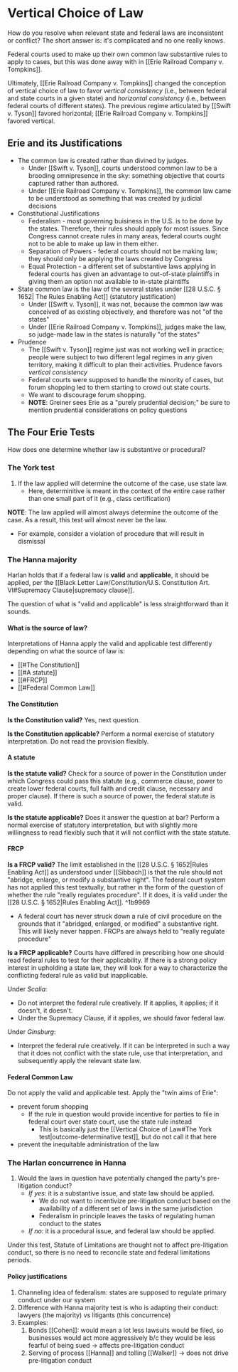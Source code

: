 # Vertical Choice of Law

How do you resolve when relevant state and federal laws are inconsistent or conflict? The short answer is: it's complicated and no one really knows.

Federal courts used to make up their own common law substantive rules to apply to cases, but this was done away with in [[Erie Railroad Company v. Tompkins]].

Ultimately, [[Erie Railroad Company v. Tompkins]] changed the conception of vertical choice of law to favor *vertical consistency* (i.e., between federal and state courts in a given state) and *horizontal consistency* (i.e., between federal courts of different states). The previous regime articulated by [[Swift v. Tyson]] favored horizontal; [[Erie Railroad Company v. Tompkins]] favored vertical.

## Erie and its Justifications
* The common law is created rather than divined by judges.
	* Under [[Swift v. Tyson]], courts understood common law to be a brooding omnipresence in the sky: something objective that courts captured rather than authored.
	* Under [[Erie Railroad Company v. Tompkins]], the common law came to be understood as something that was created by judicial decisions
* Constitutional Justifications
	* Federalism - most governing buisiness in the U.S. is to be done by the states. Therefore, their rules should apply for most issues. Since Congress cannot create rules in many areas, federal courts ought not to be able to make up law in them either.
	* Separation of Powers - federal courts should not be making law; they should only be applying the laws created by Congress
	* Equal Protection - a different set of substantive laws applying in federal courts has given an advantage to out-of-state plaintiffs in giving them an option not available to in-state plaintiffs
* State common law is the law of the several states under [[28 U.S.C. § 1652| The Rules Enabling Act]] (statutory justification)
	* Under [[Swift v. Tyson]], it was not, because the common law was conceived of as existing objectively, and therefore was not "of the states"
	* Under [[Erie Railroad Company v. Tompkins]], judges make the law, so judge-made law in the states is naturally "of the states"
* Prudence
	* The [[Swift v. Tyson]] regime just was not working well in practice; people were subject to two different legal regimes in any given territory, making it difficult to plan their activities. Prudence favors *vertical consistency*
	* Federal courts were supposed to handle the minority of cases, but forum shopping led to them starting to crowd out state courts.
	* We want to discourage forum shopping.
	* **NOTE**: Greiner sees Erie as a "purely prudential decision;" be sure to mention prudential considerations on policy questions

## The Four Erie Tests
How does one determine whether law is substantive or procedural?

### The York test
1. If the law applied will determine the outcome of the case, use state law.
	* Here, determinitive is meant in the context of the entire case rather than one small part of it (e.g., class certification)

**NOTE**: The law applied will almost always determine the outcome of the case. As a result, this test will almost never be the law.
* For example, consider a violation of procedure that will result in dismissal

### The Hanna majority
Harlan holds that if a federal law is **valid** and **applicable**, it should be applied, per the [[Black Letter Law/Constitution/U.S. Constitution Art. VI#Supremacy Clause|supremacy clause]].

The question of what is "valid and applicable" is less straightforward than it sounds.

#### What is the source of law?
Interpretations of Hanna apply the valid and applicable test differently depending on what the source of law is:
* [[#The Constitution]]
* [[#A statute]]
* [[#FRCP]]
* [[#Federal Common Law]]

#### The Constitution
**Is the Constitution valid?**
Yes, next question.

**Is the Constitution applicable?**
Perform a normal exercise of statutory interpretation. Do not read the provision flexibly.

#### A statute
**Is the statute valid?**
Check for a source of power in the Constitution under which Congress could pass this statute (e.g., commerce clause, power to create lower federal courts, full faith and credit clause, necessary and proper clause). If there is such a source of power, the federal statute is valid.

**Is the statute applicable?**
Does it answer the question at bar? Perform a normal exercise of statutory interpretation, but with slightly more willingness to read flexibly such that it will not conflict with the state statute.

#### FRCP
**Is a FRCP valid?**
The limit established in the [[28 U.S.C. § 1652|Rules Enabling Act]] as understood under [[Sibbach]] is that the rule should not "abridge, enlarge, or modify a substantive right". The federal court system has not applied this test textually, but rather in the form of the question of whether the rule "really regulates procedure". If it does, it is valid under the [[28 U.S.C. § 1652|Rules Enabling Act]]. ^1b9969
* A federal court has never struck down a rule of civil procedure on the grounds that it "abridged, enlarged, or modified" a substantive right. This will likely never happen. FRCPs are always held to "really regulate procedure"

**Is a FRCP applicable?**
Courts have differed in prescribing how one should read federal rules to test for their applicability. If there is a strong policy interest in upholding a state law, they will look for a way to characterize the conflicting federal rule as valid but inapplicable.

Under *Scalia*:
* Do not interpret the federal rule creatively. If it applies, it applies; if it doesn't, it doesn't.
* Under the Supremacy Clause, if it applies, we should favor federal law.

Under *Ginsburg*:
* Interpret the federal rule creatively. If it can be interpreted in such a way that it does not conflict with the state rule, use that interpretation, and subsequently apply the relevant state law.

#### Federal Common Law
Do not apply the valid and applicable test. Apply the "twin aims of Erie":
* prevent forum shopping
	* If the rule in question would provide incentive for parties to file in federal court over state court, use the state rule instead
		* This is basically just the [[Vertical Choice of Law#The York test|outcome-determinative test]], but do not call it that here
* prevent the inequitable administration of the law

### The Harlan concurrence in Hanna
1. Would the laws in question have potentially changed the party's pre-litigation conduct?
	* *If yes*: it is a substantive issue, and state law should be applied.
		* We do not want to incentivize pre-litigation conduct based on the availability of a different set of laws in the same jurisdiction
		* Federalism in principle leaves the tasks of regulating human conduct to the states
	* *If no*: it is a procedural issue, and federal law should be applied.

Under this test, Statute of Limitations are thought not to affect pre-litigation conduct, so there is no need to reconcile state and federal limitations periods.

#### Policy justifications
1.  Channeling idea of federalism: states are supposed to regulate primary conduct under our system 
2.  Difference with Hanna majority test is who is adapting their conduct: lawyers (the majority) vs litigants (this concurrence)
3.  Examples: 
	1.  Bonds [[Cohen]]: would mean a lot less lawsuits would be filed, so businesses would act more aggressively b/c they would be less fearful of being sued -> affects pre-litigation conduct 
	2.  Serving of process [[Hanna]] and tolling [[Walker]] -> does not drive pre-litigation conduct